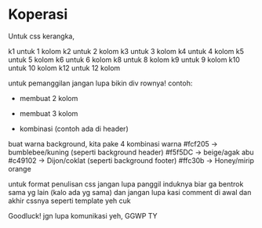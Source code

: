 # Koperasi

Untuk css kerangka,

k1 untuk 1 kolom
k2 untuk 2 kolom
k3 untuk 3 kolom
k4 untuk 4 kolom
k5 untuk 5 kolom
k6 untuk 6 kolom
k8 untuk 8 kolom
k9 untuk 9 kolom
k10 untuk 10 kolom
k12 untuk 12 kolom

untuk pemanggilan jangan lupa bikin div rownya!
contoh:
- membuat 2 kolom
    <div class=content>
        <div class=k2></div>
        <div class=k2></div>
    </div>

- membuat 3 kolom
    <div class=isi>
        <div class=k3></div>
        <div class=k3></div>
        <div class=k3></div>
    </div>

- kombinasi (contoh ada di header)
    <div class=header>
        <div class=k6></div>
        <div class=k3></div>
        <div class=k2></div>
    </div>

buat warna background, kita pake 4 kombinasi warna
    #fcf205 -> bumblebee/kuning (seperti background header)
    #f5f5DC -> beige/agak abu
    #c49102 -> Dijon/coklat (seperti background footer)
    #ffc30b -> Honey/mirip orange

untuk format penulisan css jangan lupa panggil induknya biar ga bentrok sama yg lain (kalo ada yg sama)
dan jangan lupa kasi comment di awal dan akhir cssnya seperti template yeh cuk

Goodluck! jgn lupa komunikasi yeh, GGWP TY